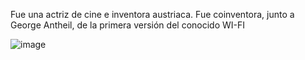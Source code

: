  Fue una actriz de cine e inventora austriaca. Fue coinventora, junto a George Antheil, de la primera versión del conocido WI-FI
 
 ![image](HeddyLamar.png)
